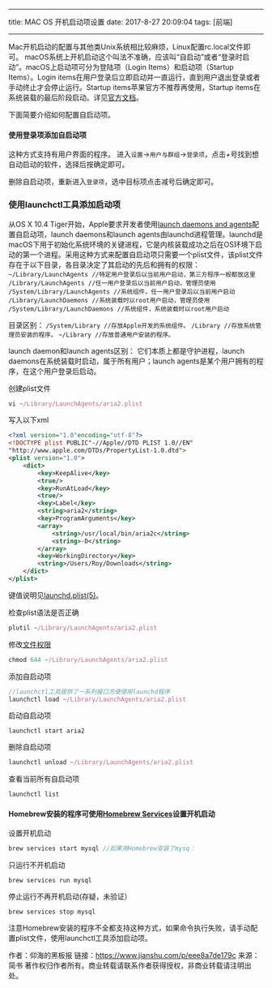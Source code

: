 

---
title: MAC OS 开机启动项设置
date: 2017-8-27 20:09:04
tags: [前端]

---

Mac开机启动的配置与其他类Unix系统相比较麻烦，Linux配置rc.local文件即可。
 macOS系统上开机启动这个叫法不准确，应该叫“自启动”或者“登录时启动”。macOS上启动项可分为登陆项（Login Items）和启动项（Startup Items）。Login items在用户登录后立即启动并一直运行，直到用户退出登录或者手动终止才会停止运行。Startup items苹果官方不推荐再使用，Startup items在系统装载的最后阶段启动。详见[官方文档](https://link.jianshu.com?t=https%3A%2F%2Fdeveloper.apple.com%2Flibrary%2Fcontent%2Fdocumentation%2FMacOSX%2FConceptual%2FBPSystemStartup%2FChapters%2FIntroduction.html%23%2F%2Fapple_ref%2Fdoc%2Fuid%2F10000172i-SW1-SW1)。

下面简要介绍如何配置自启动项。

#### 使用登录项添加自启动项

这种方式支持有用户界面的程序。
 进入`设置`->`用户与群组`->`登录项`，点击+号找到想自动启动的软件，选择后按确定即可。

删除自启动项，重新进入`登录项`，选中目标项点击减号后确定即可。

### 使用launchctl工具添加启动项

从OS X 10.4 Tiger开始，Apple要求开发者使用[launch daemons and agents](https://link.jianshu.com?t=https%3A%2F%2Fdeveloper.apple.com%2Flibrary%2Fmac%2Fdocumentation%2FMacOSX%2FConceptual%2FBPSystemStartup%2FChapters%2FCreatingLaunchdJobs.html)配置自启动项，launch daemons和launch agents由launchd进程管理。launchd是macOS下用于初始化系统环境的关键进程，它是内核装载成功之后在OS环境下启动的第一个进程。采用这种方式来配置自启动项只需要一个plist文件，该plist文件存在于以下目录，各目录决定了其启动的先后和拥有的权限：
 `~/Library/LaunchAgents //特定用户登录后以当前用户启动，第三方程序一般都放这里`
 `/Library/LaunchAgents //任一用户登录后以当前用户启动，管理员使用`
 `/System/Library/LaunchAgents //系统组件，任一用户登录后以当前用户启动`
 `/Library/LaunchDaemons //系统装载时以root用户启动，管理员使用`
 `/System/Library/LaunchDaemons //系统组件，系统装载时以root用户启动`

目录区别：
 `/System/Library //存放Apple开发的系统组件。`
 `/Library //存放系统管理员安装的程序。`
 `~/Library //存放普通用户安装的程序。`

launch daemon和launch agents区别：
 它们本质上都是守护进程，launch daemons在系统装载时启动，属于所有用户；launch agents是某个用户拥有的程序，在这个用户登录后启动。

创建plist文件



```jsx
vi ~/Library/LaunchAgents/aria2.plist
```

写入以下xml



```xml
<?xml version="1.0"encoding="utf-8"?>
<!DOCTYPE plist PUBLIC"-//Apple//DTD PLIST 1.0//EN"
"http://www.apple.com/DTDs/PropertyList-1.0.dtd">
<plist version="1.0">
    <dict>
        <key>KeepAlive</key>
        <true/>
        <key>RunAtLoad</key>
        <true/>
        <key>Label</key>
        <string>aria2</string>
        <key>ProgramArguments</key>
        <array>
            <string>/usr/local/bin/aria2c</string>
            <string>-D</string>
        </array>
        <key>WorkingDirectory</key>
        <string>/Users/Roy/Downloads</string>
    </dict>
</plist>
```

键值说明见[launchd.plist(5)](https://link.jianshu.com/?t=https://developer.apple.com/legacy/library/documentation/Darwin/Reference/ManPages/man5/launchd.plist.5.html#//apple_ref/doc/man/5/launchd.plist)。

检查plist语法是否正确



```jsx
plutil ~/Library/LaunchAgents/aria2.plist 
```

修改[文件权限](https://link.jianshu.com?t=https%3A%2F%2Fss64.com%2Fbash%2Fchmod.html)



```jsx
chmod 644 ~/Library/LaunchAgents/aria2.plist
```

添加自启动项



```jsx
//launchctl工具提供了一系列接口方便使用launchd程序
launchctl load ~/Library/LaunchAgents/aria2.plist
```

启动自启动项



```undefined
launchctl start aria2
```

删除自启动项



```jsx
launchctl unload ~/Library/LaunchAgents/aria2.plist
```

查看当前所有自启动项



```cpp
launchctl list
```

#### Homebrew安装的程序可使用[Homebrew Services](https://link.jianshu.com?t=https%3A%2F%2Fgithub.com%2FHomebrew%2Fhomebrew-services)设置开机启动

设置开机启动



```cpp
brew services start mysql //如果用Homebrew安装了mysq：
```

只运行不开机启动



```undefined
brew services run mysql
```

停止运行不再开机启动(存疑，未验证）



```undefined
brew services stop mysql
```

注意Homebrew安装的程序不全都支持这种方式，如果命令执行失败，请手动配置plist文件，使用launchctl工具添加启动项。



作者：仰海的黑板报
链接：https://www.jianshu.com/p/eee8a7de179c
来源：简书
著作权归作者所有。商业转载请联系作者获得授权，非商业转载请注明出处。
